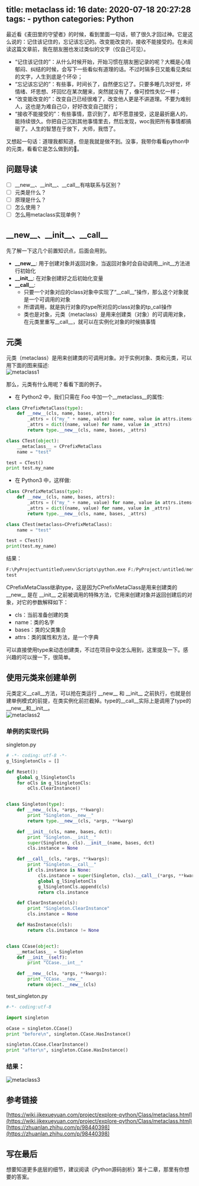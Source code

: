 title: metaclass
id: 16
date: 2020-07-18 20:27:28
tags:
    - python
categories: Python
---
最近看《麦田里的守望者》的时候，看到里面一句话，顿了很久才回过神。它是这么说的：记住该记住的，忘记该忘记的。改变能改变的，接收不能接受的。在未阅读这篇文章前，我在朋友圈也发过类似的文字（仅自己可见）。

<!-- more -->

- “记住该记住的”：从什么时候开始，开始习惯在朋友圈记录的呢？大概是心情郁闷、纠结的时候，会写下一些看似有道理的话。不过时隔多日又能看见类似的文字，人生到底是个环😵；
- “忘记该忘记的”：有些事，时间长了，自然便忘记了。只要多睡几次好觉，坏情绪、坏思想、坏回忆在某次醒来，突然就没有了，像可控性失忆一样；
- “改变能改变的”：改变自己已经很难了，改变他人更是不讲道理。不要为难别人，这也是为难自己😑，好好改变自己就行；
- “接收不能接受的”：有些事情，意识到了，却不愿意接受，这是最折磨人的，能持续很久。你把自己沉到其他事情里去，然后发现，woc我把所有事情都搞砸了。人生的智慧在于放下，大师，我悟了。

又想起一句话：道理我都知道，但是我就是做不到。没事，我带你看看python中的元类，看看它是怎么做到的🤣。

## 问题导读
- [ ]  \_\_new\_\_、\_\_init\_\_、\_\_call\_\_有啥联系与区别？
- [ ]  元类是什么？
- [ ]  原理是什么？
- [ ]  怎么使用？
- [ ]  怎么用metaclass实现单例？

## \_\_new\_\_、\_\_init\_\_、\_\_call\_\_
先了解一下这几个前置知识点，后面会用到。
- **\_\_new\_\_**: 用于创建对象并返回对象，当返回对象时会自动调用__init__方法进行初始化
- **\_\_init\_\_**: 在对象创建好之后初始化变量
- **\_\_call\_\_**: 
    - 只要一个对象对应的class对象中实现了“\_\_call\_\_”操作，那么这个对象就是一个可调用的对象
    - 所谓调用，就是执行对象的type所对应的class对象的tp_call操作
    - 类也是对象，元类（metaclass）是用来创建类（对象）的可调用对象，在元类里重写__call__，就可以在实例化对象的时候搞事情

## 元类

元类（metaclass）是用来创建类的可调用对象。对于实例对象、类和元类，可以用下面的图来描述:  
![metaclass1](/img/Python/metaclass1.png)

那么，元类有什么用呢？看看下面的例子。  
- 在 Python2 中，我们只需在 Foo 中加一个\_\_metaclass\_\_的属性:
```python
class CPrefixMetaClass(type):
	def __new__(cls, name, bases, attrs):
		_attrs = (("my_" + name, value) for name, value in attrs.items())
		_attrs = dict((name, value) for name, value in _attrs)
		return type.__new__(cls, name, bases, _attrs)

class CTest(object):
	__metaclass__ = CPrefixMetaClass
	name = "test"

test = CTest()
print test.my_name
```
- 在 Python3 中，这样做:
```python
class CPrefixMetaClass(type):
	def __new__(cls, name, bases, attrs):
		_attrs = (("my_" + name, value) for name, value in attrs.items())
		_attrs = dict((name, value) for name, value in _attrs)
		return type.__new__(cls, name, bases, _attrs)

class CTest(metaclass=CPrefixMetaClass):
	name = "test"

test = CTest()
print(test.my_name)
```
结果：
```python
F:\PyProject\untitled\venv\Scripts\python.exe F:/PyProject/untitled/metaclass.py
test
```
CPrefixMetaClass继承type，这是因为CPrefixMetaClass是用来创建类的\_\_new\_\_ 是在 \_\_init\_\_ 之前被调用的特殊方法，它用来创建对象并返回创建后的对象，对它的参数解释如下：
- cls：当前准备创建的类
- name：类的名字
- bases：类的父类集合
- attrs：类的属性和方法，是一个字典

可以直接使用type来动态创建类，不过在项目中没怎么用到，这里提及一下。感兴趣的可以搜一下，很简单。
## 使用元类来创建单例
元类定义__call__方法，可以抢在类运行 \_\_new\_\_ 和 \_\_init\_\_ 之前执行，也就是创建单例模式的前提，在类实例化前拦截掉。type的__call__实际上是调用了type的__new__和__init__。  
![metaclass2](/img/Python/metaclass2.png)  
### 单例的实现代码  
singleton.py
```python
# -*- coding: utf-8 -*-
g_lSingletonCls = []

def Reset():
	global g_lSingletonCls
	for oCls in g_lSingletonCls:
		oCls.ClearInstance()


class Singleton(type):
	def __new__(cls, *args, **kwarg):
		print "Singleton.__new__"
		return type.__new__(cls, *args, **kwarg)

	def __init__(cls, name, bases, dct):
		print "Singleton.__init__"
		super(Singleton, cls).__init__(name, bases, dct)
		cls.instance = None

	def __call__(cls, *args, **kwargs):
		print "Singleton.__call__"
		if cls.instance is None:
			cls.instance = super(Singleton, cls).__call__(*args, **kwargs)
			global g_lSingletonCls
			g_lSingletonCls.append(cls)
			return cls.instance

	def ClearInstance(cls):
		print "Singleton.ClearInstance"
		cls.instance = None

	def HasInstance(cls):
		return cls.instance != None


class CCase(object):
	__metaclass__ = Singleton
	def __init__(self):
		print "CCase.__int__"

	def __new__(cls, *args, **kwargs):
		print "CCase.__new__"
		return object.__new__(cls)
```
test_singleton.py
```python
#-*- coding:utf-8

import singleton

oCase = singleton.CCase()
print "before\n", singleton.CCase.HasInstance()

singleton.CCase.ClearInstance()
print "after\n", singleton.CCase.HasInstance()
```
### 结果：  
![metaclass3](/img/Python/metaclass3.png)

## 参考链接
[https://wiki.jikexueyuan.com/project/explore-python/Class/metaclass.html](https://wiki.jikexueyuan.com/project/explore-python/Class/metaclass.html)  
[https://zhuanlan.zhihu.com/p/98440398](https://zhuanlan.zhihu.com/p/98440398)

## 写在最后
想要知道更多底层的细节，建议阅读《Python源码剖析》第十二章，那里有你想要的答案。